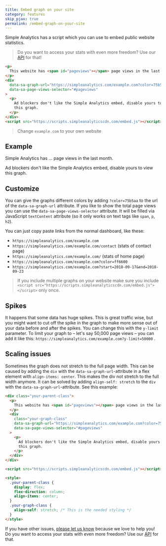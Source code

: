 ```yaml
---
title: Embed graph on your site
category: features
skip_pjax: true
permalink: /embed-graph-on-your-site
---
```


Simple Analytics has a script which you can use to embed public website statistics.

> Do you want to access your stats with even more freedom? Use our [API](/api) for that!

```html
<p>
  This website has <span id="pageviews"></span> page views in the last month.
</p>
<div
  data-sa-graph-url="https://simpleanalytics.com/example.com?color=75b5aa"
  data-sa-page-views-selector="#pageviews"
>
  <p>
    Ad blockers don't like the Simple Analytics embed, disable yours to view
    this graph.
  </p>
</div>
<script src="https://scripts.simpleanalyticscdn.com/embed.js"></script>
```

> Change `example.com` to your own website

## Example

<p>Simple Analytics has <span id="pageviews">...</span> page views in the last month.</p>
<div data-sa-graph-url="https://simpleanalytics.com/simpleanalytics.com?color=FF4F64" data-sa-page-views-selector="#pageviews">
  <p>Ad blockers don't like the Simple Analytics embed, disable yours to view this graph.</p>
</div>
<script src="https://scripts.simpleanalyticscdn.com/embed.js"></script>

## Customize

You can give the graphs different colors by adding `?color=75b5aa` to the url of the `data-sa-graph-url` attribute. If you like to show the total page views you can use the `data-sa-page-views-selector` attribute. It will be filled via JavaScript `textContent` attribute (so it only works on text tags like `span`, `p`, `h2`).

You can just copy paste links from the normal dashboard, like these:

- `https://simpleanalytics.com/example.com`
- `https://simpleanalytics.com/example.com/contact` (stats of contact page)
- `https://simpleanalytics.com/example.com/` (stats of home page)
- `https://simpleanalytics.com/example.com?color=ff6600`
- `https://simpleanalytics.com/example.com?start=2018-09-17&end=2018-09-23`

> If you include multiple graphs on your website make sure you include `<script src="https://scripts.simpleanalyticscdn.com/embed.js"></script>` only once.

## Spikes

It happens that some data has huge spikes. This is great traffic wise, but you might want to cut off the spike in the graph to make more sense out of your data before and after the spikes. You can change this with the `y-limit` parameter. To limit your graph to – let's say 50,000 page views – you can add it like this: `https://simpleanalytics.com/example.com?y-limit=50000` .

## Scaling issues

Sometimes the graph does not stretch to the full page width. This can be caused by adding the `div` with the `data-sa-graph-url`-attribute in a flex element with `align-items: center`. This makes the div not stretch to the full width anymore. It can be solved by adding `align-self: stretch` to the `div` with the `data-sa-graph-url`-attribute. See this example:

```html
<div class="your-parent-class">
  <p>
    This website has <span id="pageviews"></span> page views in the last month.
  </p>
  <div
    class="your-graph-class"
    data-sa-graph-url="https://simpleanalytics.com/example.com?color=75b5aa"
    data-sa-page-views-selector="#pageviews"
  >
    <p>
      Ad blockers don't like the Simple Analytics embed, disable yours to view
      this graph.
    </p>
  </div>
</div>

<script src="https://scripts.simpleanalyticscdn.com/embed.js"></script>

<style>
  .your-parent-class {
    display: flex;
    flex-direction: column;
    align-items: center;
  }
  .your-graph-class {
    align-self: stretch; /* This is the needed styling */
  }
</style>
```

If you have other issues, <a href="https://simpleanalytics.com/contact?ref=docs.simpleanalytics.com">please let us know</a> because we love to help you! Do you want to access your stats with even more freedom? Use our [API](/api) for that.
